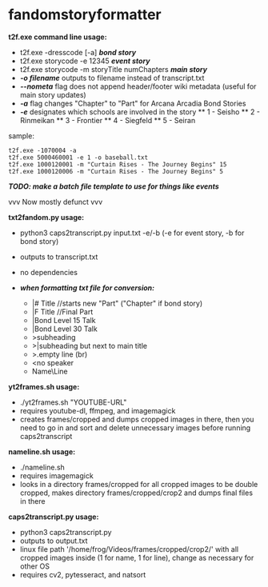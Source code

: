 # fandomstoryformatter

**t2f.exe command line usage:**
* t2f.exe -dresscode [-a] ***bond story***
* t2f.exe storycode -e 12345 ***event story***
* t2f.exe storycode -m storyTitle numChapters ***main story***
* ***-o filename*** outputs to filename instead of transcript.txt
* ***--nometa*** flag does not append header/footer wiki metadata (useful for main story updates)
* ***-a*** flag changes "Chapter" to "Part" for Arcana Arcadia Bond Stories
* ***-e*** designates which schools are involved in the story
** 1 - Seisho
** 2 - Rinmeikan
** 3 - Frontier
** 4 - Siegfeld
** 5 - Seiran

sample:
```
t2f.exe -1070004 -a
t2f.exe 5000460001 -e 1 -o baseball.txt
t2f.exe 1000120001 -m "Curtain Rises - The Journey Begins" 15
t2f.exe 1000120006 -m "Curtain Rises - The Journey Begins" 5
```

***TODO: make a batch file template to use for things like events***


vvv Now mostly defunct vvv

**txt2fandom.py usage:**

* python3 caps2transcript.py input.txt -e/-b (-e for event story, -b for bond story)
* outputs to transcript.txt
* no dependencies

* ***when formatting txt file for conversion:***
  * |# Title //starts new "Part" ("Chapter" if bond story)
  * |F Title //Final Part
  * |Bond Level 15 Talk
  * |Bond Level 30 Talk
  * \>subheading
  * \>|subheading but next to main title
  * \>.empty line (br)
  * <no speaker
  * Name\Line

**yt2frames.sh usage:**
* ./yt2frames.sh "YOUTUBE-URL"
* requires youtube-dl, ffmpeg, and imagemagick
* creates frames/cropped and dumps cropped images in there, then you need to go in and sort and delete unnecessary images before running caps2transcript

**nameline.sh usage:**
* ./nameline.sh
* requires imagemagick
* looks in a directory frames/cropped for all cropped images to be double cropped, makes directory frames/cropped/crop2 and dumps final files in there

**caps2transcript.py usage:**
* python3 caps2transcript.py
* outputs to output.txt
* linux file path '/home/frog/Videos/frames/cropped/crop2/' with all cropped images inside (1 for name, 1 for line), change as necessary for other OS
* requires cv2, pytesseract, and natsort
